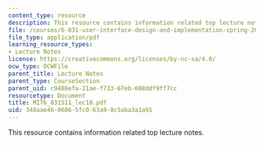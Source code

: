 ```yaml
---
content_type: resource
description: This resource contains information related top lecture notes.
file: /courses/6-831-user-interface-design-and-implementation-spring-2011/348aae4606865fc063a98c5aba3a1a91_MIT6_831S11_lec10.pdf
file_type: application/pdf
learning_resource_types:
- Lecture Notes
license: https://creativecommons.org/licenses/by-nc-sa/4.0/
ocw_type: OCWFile
parent_title: Lecture Notes
parent_type: CourseSection
parent_uid: c9488efa-21ae-f733-67eb-608ddf9ff7cc
resourcetype: Document
title: MIT6_831S11_lec10.pdf
uid: 348aae46-0686-5fc0-63a9-8c5aba3a1a91
---
```

This resource contains information related top lecture notes.